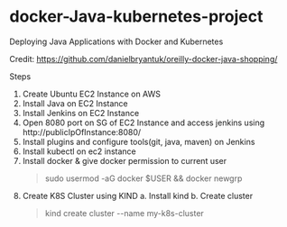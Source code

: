 # docker-Java-kubernetes-project
Deploying Java Applications with Docker and Kubernetes

Credit: https://github.com/danielbryantuk/oreilly-docker-java-shopping/

Steps
1. Create Ubuntu EC2 Instance on AWS
2. Install Java on EC2 Instance
3. Install Jenkins on EC2 Instance
4. Open 8080 port on SG of EC2 Instance and access jenkins using http://publicIpOfInstance:8080/
5. Install plugins and configure tools(git, java, maven) on Jenkins
6. Install kubectl on ec2 instance
7. Install docker & give docker permission to current user
   > sudo usermod -aG docker $USER && docker newgrp
9. Create K8S Cluster using KIND
   a. Install kind
   b. Create cluster
   > kind create cluster --name my-k8s-cluster
